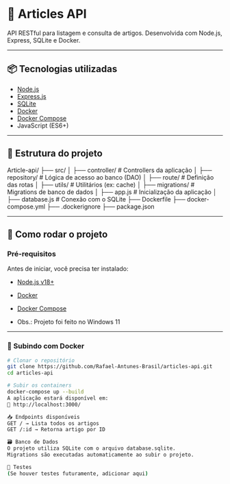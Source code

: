 # 📰 Articles API

API RESTful para listagem e consulta de artigos. Desenvolvida com Node.js, Express, SQLite e Docker.

---

## 📦 Tecnologias utilizadas

- [Node.js](https://nodejs.org/)
- [Express.js](https://expressjs.com/)
- [SQLite](https://www.sqlite.org/index.html)
- [Docker](https://www.docker.com/)
- [Docker Compose](https://docs.docker.com/compose/)
- JavaScript (ES6+)

---

## 📁 Estrutura do projeto

Article-api/
├── src/
│ ├── controller/ # Controllers da aplicação
│ ├── repository/ # Lógica de acesso ao banco (DAO)
│ ├── route/ # Definição das rotas
│ ├── utils/ # Utilitários (ex: cache)
│ ├── migrations/ # Migrations de banco de dados
│ ├── app.js # Inicialização da aplicação
│ ├── database.js # Conexão com o SQLite
├── Dockerfile
├── docker-compose.yml
├── .dockerignore
├── package.json

---

## 🚀 Como rodar o projeto

### Pré-requisitos

Antes de iniciar, você precisa ter instalado:

- [Node.js v18+](https://nodejs.org/)
- [Docker](https://www.docker.com/products/docker-desktop)
- [Docker Compose](https://docs.docker.com/compose/install/)

- Obs.: Projeto foi feito no Windows 11

---

### 🔧 Subindo com Docker

```bash
# Clonar o repositório
git clone https://github.com/Rafael-Antunes-Brasil/articles-api.git
cd articles-api

# Subir os containers
docker-compose up --build
A aplicação estará disponível em:
📍 http://localhost:3000/

📥 Endpoints disponíveis
GET / → Lista todos os artigos
GET /:id → Retorna artigo por ID

🗃️ Banco de Dados
O projeto utiliza SQLite com o arquivo database.sqlite.
Migrations são executadas automaticamente ao subir o projeto.

🧪 Testes
(Se houver testes futuramente, adicionar aqui)

